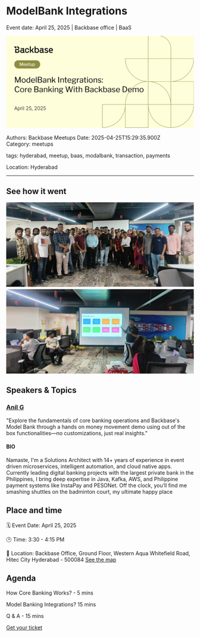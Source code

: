# ModelBank Integrations

Event date: April 25, 2025 | Backbase office | BaaS

![](assets/placeholder.webp)

Authors: Backbase Meetups
Date: 2025-04-25T15:29:35.900Z  
Category: meetups

tags: hyderabad, meetup, baas, modalbank, transaction, payments

Location: Hyderabad
 
--- 

## See how it went

![](assets/event-image-april-hyderabad.webp)

## Speakers & Topics

### [Anil G](https://www.linkedin.com/in/g-anil/)
"Explore the fundamentals of core banking operations and Backbase's Model Bank through a hands on money movement demo using out of the box functionalities—no customizations, just real insights."

#### BIO
Namaste, I'm a Solutions Architect with 14+ years of experience in event driven microservices, intelligent automation, and cloud native apps. Currently leading digital banking projects with the largest private bank in the Philippines, I bring deep expertise in Java, Kafka, AWS, and Philippine payment systems like InstaPay and PESONet. Off the clock, you’ll find me smashing shuttles on the badminton court, my ultimate happy place

## Place and time

🗓️ Event Date: April 25, 2025

🕑 Time: 3:30 - 4:15 PM

📍 Location: Backbase Office, Ground Floor, Western Aqua Whitefield Road, Hitec City Hyderabad - 500084 
[See the map](https://maps.app.goo.gl/zSPnbmr9i9EAFD747)

## Agenda

How Core Banking Works? - 5 mins

Model Banking Integrations? 15 mins

Q & A - 15 mins

[Get your ticket](https://www.meetup.com/backbase-meetups/)
<!-- vale on -->
